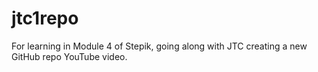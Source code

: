 # jtc1repo
For learning in Module 4 of Stepik, going along with JTC creating a new GitHub repo YouTube video. 
